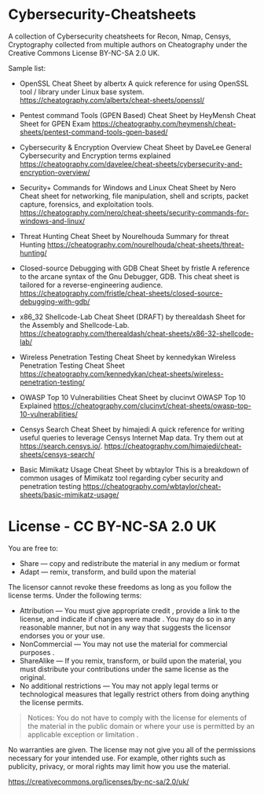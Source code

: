 # Cybersecurity-Cheatsheets
A collection of Cybersecurity cheatsheets for Recon, Nmap, Censys, Cryptography collected from multiple authors on Cheatography under the Creative Commons License BY-NC-SA 2.0 UK.

Sample list:

- OpenSSL Cheat Sheet by albertx 
A quick reference for using OpenSSL tool / library under Linux base system.
https://cheatography.com/albertx/cheat-sheets/openssl/

- Pentest command Tools (GPEN Based) Cheat Sheet by HeyMensh
Cheat Sheet for GPEN Exam
https://cheatography.com/heymensh/cheat-sheets/pentest-command-tools-gpen-based/

- Cybersecurity & Encryption Overview Cheat Sheet by DaveLee
General Cybersecurity and Encryption terms explained
https://cheatography.com/davelee/cheat-sheets/cybersecurity-and-encryption-overview/

- Security+ Commands for Windows and Linux Cheat Sheet by Nero
Cheat sheet for networking, file manipulation, shell and scripts, packet capture, forensics, and exploitation tools.
https://cheatography.com/nero/cheat-sheets/security-commands-for-windows-and-linux/

- Threat Hunting Cheat Sheet by Nourelhouda
Summary for threat Hunting
https://cheatography.com/nourelhouda/cheat-sheets/threat-hunting/

- Closed-source Debugging with GDB Cheat Sheet by fristle
A reference to the arcane syntax of the Gnu Debugger, GDB. This cheat sheet is tailored for a reverse-engineering audience.
https://cheatography.com/fristle/cheat-sheets/closed-source-debugging-with-gdb/

- x86_32 Shellcode-Lab Cheat Sheet (DRAFT) by therealdash
Sheet for the Assembly and Shellcode-Lab.
https://cheatography.com/therealdash/cheat-sheets/x86-32-shellcode-lab/

- Wireless Penetration Testing Cheat Sheet by kennedykan
Wireless Penetration Testing Cheat Sheet
https://cheatography.com/kennedykan/cheat-sheets/wireless-penetration-testing/

- OWASP Top 10 Vulnerabilities Cheat Sheet by clucinvt
OWASP Top 10 Explained
https://cheatography.com/clucinvt/cheat-sheets/owasp-top-10-vulnerabilities/

- Censys Search Cheat Sheet by himajedi
A quick reference for writing useful queries to leverage Censys Internet Map data. Try them out at https://search.censys.io/. 
https://cheatography.com/himajedi/cheat-sheets/censys-search/

- Basic Mimikatz Usage Cheat Sheet by wbtaylor
This is a breakdown of common usages of Mimikatz tool regarding cyber security and penetration testing
https://cheatography.com/wbtaylor/cheat-sheets/basic-mimikatz-usage/


# License - CC BY-NC-SA 2.0 UK

You are free to:<br>
- Share — copy and redistribute the material in any medium or format<br>
- Adapt — remix, transform, and build upon the material

The licensor cannot revoke these freedoms as long as you follow the license terms.
Under the following terms:

- Attribution — You must give appropriate credit , provide a link to the license, and indicate if changes were made . You may do so in any reasonable manner, but not in any way that suggests the licensor endorses you or your use.
- NonCommercial — You may not use the material for commercial purposes .
- ShareAlike — If you remix, transform, or build upon the material, you must distribute your contributions under the same license as the original.
- No additional restrictions — You may not apply legal terms or technological measures that legally restrict others from doing anything the license permits.

> Notices:
You do not have to comply with the license for elements of the material in the public domain or where your use is permitted by an applicable exception or limitation .

No warranties are given. The license may not give you all of the permissions necessary for your intended use. For example, other rights such as publicity, privacy, or moral rights may limit how you use the material.

https://creativecommons.org/licenses/by-nc-sa/2.0/uk/
